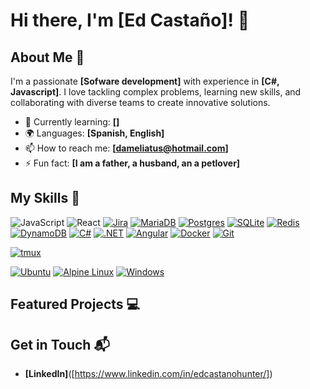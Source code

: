 # Hi there, I'm [Ed Castaño]! 👋

## About Me 🚀

I'm a passionate **[Sofware development]** with experience in **[C#, Javascript]**. I love tackling complex problems, learning new skills, and collaborating with diverse teams to create innovative solutions.

- 🌱 Currently learning: **[]**
- 🌍 Languages: **[Spanish, English]**
- 📫 How to reach me: **[dameliatus@hotmail.com]**
- ⚡ Fun fact: **[I am a father, a husband, an a petlover]**

## My Skills 🧠

![JavaScript](https://img.shields.io/badge/-JavaScript-F7DF1E?style=flat-square&logo=javascript&logoColor=black)
![React](https://img.shields.io/badge/-React-61DAFB?style=flat-square&logo=react&logoColor=black)
[![Jira](https://img.shields.io/badge/Jira-0052CC?logo=jira&logoColor=fff)](#)
[![MariaDB](https://img.shields.io/badge/MariaDB-003545?logo=mariadb&logoColor=white)](#)
[![Postgres](https://img.shields.io/badge/Postgres-%23316192.svg?logo=postgresql&logoColor=white)](#)
[![SQLite](https://img.shields.io/badge/SQLite-%2307405e.svg?logo=sqlite&logoColor=white)](#)
[![Redis](https://img.shields.io/badge/Redis-%23DD0031.svg?logo=redis&logoColor=white)](#)
[![DynamoDB](https://img.shields.io/badge/DynamoDB-4053D6?logo=amazondynamodb&logoColor=fff)](#)
[![C#](https://custom-icon-badges.demolab.com/badge/C%23-%23239120.svg?logo=cshrp&logoColor=white)](#)
[![.NET](https://img.shields.io/badge/.NET-512BD4?logo=dotnet&logoColor=fff)](#)
[![Angular](https://img.shields.io/badge/Angular-%23DD0031.svg?logo=angular&logoColor=white)](#)
[![Docker](https://img.shields.io/badge/Docker-2496ED?logo=docker&logoColor=fff)](#)
[![Git](https://img.shields.io/badge/Git-F05032?logo=git&logoColor=fff)](#)

[![tmux](https://img.shields.io/badge/tmux-1BB91F?logo=tmux&logoColor=fff)](#)

[![Ubuntu](https://img.shields.io/badge/Ubuntu-E95420?logo=ubuntu&logoColor=white)](#)
[![Alpine Linux](https://img.shields.io/badge/Alpine%20Linux-0D597F?logo=alpinelinux&logoColor=fff)](#)
[![Windows](https://custom-icon-badges.demolab.com/badge/Windows-0078D6?logo=windows11&logoColor=white)](#)

## Featured Projects 💻


## Get in Touch 📬

- **[LinkedIn]**([https://www.linkedin.com/in/edcastanohunter/])



